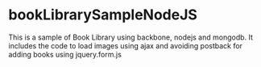 bookLibrarySampleNodeJS
=======================

This is a sample of Book Library using backbone, nodejs and mongodb. It includes the code to load images using ajax and avoiding postback for adding books using jquery.form.js
